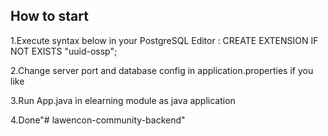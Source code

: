 ## How to start

1.Execute syntax below in your PostgreSQL Editor : 
CREATE EXTENSION IF NOT EXISTS "uuid-ossp";

2.Change server port and database config in application.properties if you like

3.Run App.java in elearning module as java application

4.Done"# lawencon-community-backend" 
